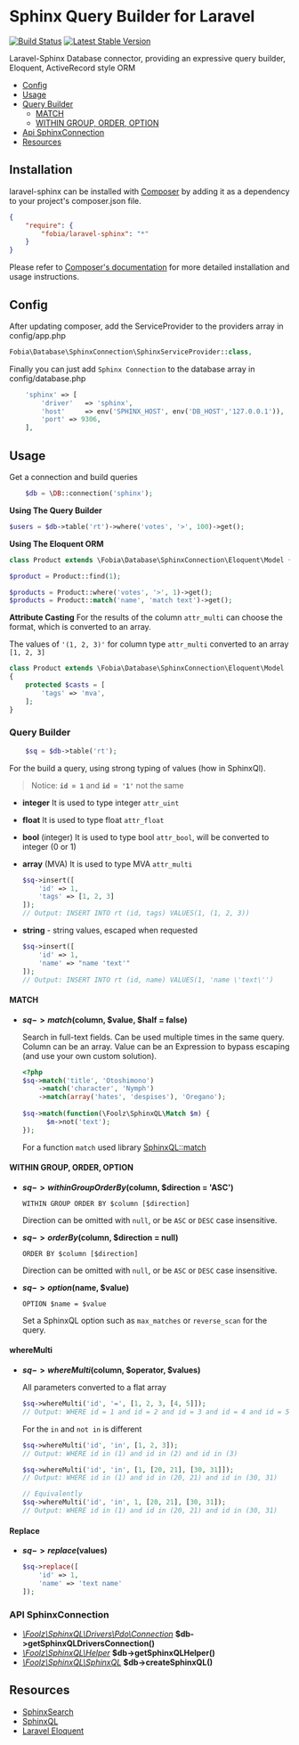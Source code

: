 # Sphinx Query Builder for Laravel

[![Build Status](https://travis-ci.org/fobiaphp/laravel-sphinx.svg?branch=master)](https://travis-ci.org/fobiaphp/laravel-sphinx)
[![Latest Stable Version](https://poser.pugx.org/fobia/laravel-sphinx/v/stable)](https://packagist.org/packages/fobia/laravel-sphinx)

Laravel-Sphinx Database connector, providing an expressive query builder, Eloquent, ActiveRecord style ORM


- [Config](#config)
- [Usage](#usage)
- [Query Builder](#query-builder)
    - [MATCH](#match)
    - [WITHIN GROUP, ORDER, OPTION](#within-group-order-option)
- [Api SphinxConnection](#api-sphinxconnection)
- [Resources](#resources)


## Installation

laravel-sphinx can be installed with [Composer](http://getcomposer.org)
by adding it as a dependency to your project's composer.json file.

```json
{
    "require": {
        "fobia/laravel-sphinx": "*"
    }
}
```

Please refer to [Composer's documentation](https://github.com/composer/composer/blob/master/doc/00-intro.md#introduction)
for more detailed installation and usage instructions.

## Config 

After updating composer, add the ServiceProvider to the providers array in config/app.php

```php
Fobia\Database\SphinxConnection\SphinxServiceProvider::class,
```

Finally you can just add `Sphinx Connection` to the database array in config/database.php 

```php
    'sphinx' => [
        'driver'   => 'sphinx',
        'host'     => env('SPHINX_HOST', env('DB_HOST','127.0.0.1')),
        'port' => 9306,
    ],
```

## Usage

Get a connection and build queries

```php
    $db = \DB::connection('sphinx');
```

**Using The Query Builder**

```php
$users = $db->table('rt')->where('votes', '>', 100)->get();
```

**Using The Eloquent ORM**

```php
class Product extends \Fobia\Database\SphinxConnection\Eloquent\Model {} 

$product = Product::find(1);

$products = Product::where('votes', '>', 1)->get();
$products = Product::match('name', 'match text')->get();
```

**Attribute Casting**
For the results of the column `attr_multi` can choose the format, which is converted to an array.

The values of `'(1, 2, 3)'` for column type `attr_multi` converted to an array `[1, 2, 3]` 

```php
class Product extends \Fobia\Database\SphinxConnection\Eloquent\Model 
{
    protected $casts = [
        'tags' => 'mva',
    ];
}
```


### Query Builder

```php
    $sq = $db->table('rt');
```

For the build a query, using strong typing of values (how in SphinxQl). 
> Notice: __`id = 1`__ and __`id = '1'`__ not the same

* __integer__ It is used to type integer `attr_uint`
 
* __float__ It is used to type float `attr_float`

* __bool__ (integer) It is used to type bool `attr_bool`, will be converted to integer (0 or 1)

* __array__ (MVA) It is used to type MVA `attr_multi`

    ```php
    $sq->insert([
        'id' => 1,
        'tags' => [1, 2, 3]
    ]);
    // Output: INSERT INTO rt (id, tags) VALUES(1, (1, 2, 3))
   ```

* __string__ - string values, escaped when requested
    ```php
    $sq->insert([
        'id' => 1,
        'name' => "name 'text'"
    ]);
    // Output: INSERT INTO rt (id, name) VALUES(1, 'name \'text\'')
   ```


#### MATCH

* __$sq->match($column, $value, $half = false)__

    Search in full-text fields. Can be used multiple times in the same query. Column can be an array. Value can be an Expression to bypass escaping (and use your own custom solution).

    ```php
    <?php
    $sq->match('title', 'Otoshimono')
        ->match('character', 'Nymph')
        ->match(array('hates', 'despises'), 'Oregano');
      
    $sq->match(function(\Foolz\SphinxQL\Match $m) {
          $m->not('text');
    });
    ```

    For a function `match` used library [SphinxQL::match](https://github.com/FoolCode/SphinxQL-Query-Builder#match) 


#### WITHIN GROUP, ORDER, OPTION

* __$sq->withinGroupOrderBy($column, $direction = 'ASC')__

    `WITHIN GROUP ORDER BY $column [$direction]`

    Direction can be omitted with `null`, or be `ASC` or `DESC` case insensitive.

* __$sq->orderBy($column, $direction = null)__

    `ORDER BY $column [$direction]`

    Direction can be omitted with `null`, or be `ASC` or `DESC` case insensitive.

* __$sq->option($name, $value)__

    `OPTION $name = $value`

    Set a SphinxQL option such as `max_matches` or `reverse_scan` for the query.


#### whereMulti

* __$sq->whereMulti($column, $operator, $values)__

    All parameters converted to a flat array
    ```php
    $sq->whereMulti('id', '=', [1, 2, 3, [4, 5]]);
    // Output: WHERE id = 1 and id = 2 and id = 3 and id = 4 and id = 5
    ```
    

    For the `in` and `not in` is different
    ```php
    $sq->whereMulti('id', 'in', [1, 2, 3]);
    // Output: WHERE id in (1) and id in (2) and id in (3) 
    ```
    
    ```php
    $sq->whereMulti('id', 'in', [1, [20, 21], [30, 31]]);
    // Output: WHERE id in (1) and id in (20, 21) and id in (30, 31) 
  
    // Equivalently
    $sq->whereMulti('id', 'in', 1, [20, 21], [30, 31]);
    // Output: WHERE id in (1) and id in (20, 21) and id in (30, 31) 
    ```

#### Replace

* __$sq->replace($values)__

    ```php
    $sq->replace([
        'id' => 1,
        'name' => 'text name'
    ]);
    ```


### API SphinxConnection

* [_\Foolz\SphinxQL\Drivers\Pdo\Connection_](https://github.com/FoolCode/SphinxQL-Query-Builder#connection) __$db->getSphinxQLDriversConnection()__
* [_\Foolz\SphinxQL\Helper_](https://github.com/FoolCode/SphinxQL-Query-Builder#helper) __$db->getSphinxQLHelper()__
* [_\Foolz\SphinxQL\SphinxQL_](https://github.com/FoolCode/SphinxQL-Query-Builder#sphinxql)  __$db->createSphinxQL()__


Resources
---------

  * [SphinxSearch](http://sphinxsearch.com/docs/current.html)
  * [SphinxQL](https://github.com/FoolCode/SphinxQL-Query-Builder)
  * [Laravel Eloquent](https://laravel.com/docs/5.3/eloquent)

